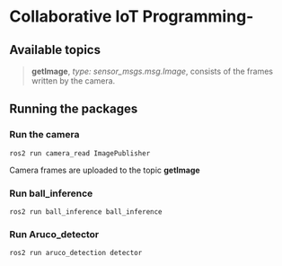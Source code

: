 # Collaborative IoT Programming-

## Available topics
> **getImage**, *type: sensor_msgs.msg.Image*, consists of the frames written by the camera. 

## Running the packages

### Run the camera
```ros2 run camera_read ImagePublisher``` 

Camera frames are uploaded to the topic **getImage**

### Run ball_inference 
```ros2 run ball_inference ball_inference```

### Run Aruco_detector
```ros2 run aruco_detection detector```
